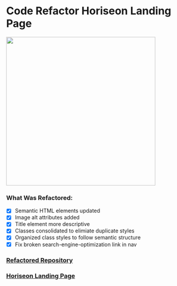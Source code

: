 # Code Refactor Horiseon Landing Page

<img src="Develop/screenshot.png" width="400px;">

### What Was Refactored:
- [x] Semantic HTML elements updated
- [x] Image alt attributes added
- [x] Title element more descriptive
- [x] Classes consolidated to elimiate duplicate styles
- [x] Organized class styles to follow semantic structure
- [x] Fix broken search-engine-optimization link in nav

### [Refactored Repository](https://github.com/apklopfenstein/horiseon)

### [Horiseon Landing Page](https://apklopfenstein.github.io/horiseon/Develop)